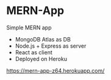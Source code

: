 # MERN-App
Simple MERN app
* MongoDB Atlas as DB
* Node.js + Express as server
* React as client
* Deployed on Heroku

https://mern-app-z64.herokuapp.com/